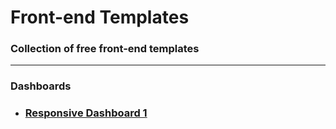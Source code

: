 # **Front-end Templates**

### **Collection of free front-end templates**

---

### **Dashboards**

- ### [Responsive Dashboard 1](https://github.com/monciego/frontend-templates/tree/main/dashboard/responsive-dashboard-1)
